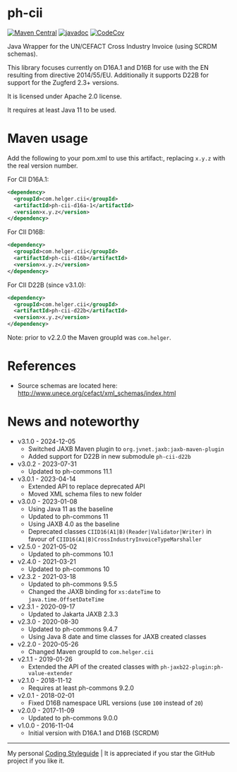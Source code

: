 # ph-cii

[![Maven Central](https://maven-badges.herokuapp.com/maven-central/com.helger.cii/ph-cii-parent-pom/badge.svg)](https://maven-badges.herokuapp.com/maven-central/com.helger.cii/ph-cii-parent-pom) 
[![javadoc](https://javadoc.io/badge2/com.helger.cii/ph-cii-parent-pom/javadoc.svg)](https://javadoc.io/doc/com.helger.cii/ph-cii-parent-pom)
[![CodeCov](https://codecov.io/gh/phax/ph-cii/branch/master/graph/badge.svg)](https://codecov.io/gh/phax/ph-cii)

Java Wrapper for the UN/CEFACT Cross Industry Invoice (using SCRDM schemas).

This library focuses currently on D16A.1 and D16B for use with the EN resulting from directive 2014/55/EU.
Additionally it supports D22B for support for the Zugferd 2.3+ versions.

It is licensed under Apache 2.0 license.

It requires at least Java 11 to be used.

# Maven usage

Add the following to your pom.xml to use this artifact:, replacing `x.y.z` with the real version number.

For CII D16A.1:

```xml
<dependency>
  <groupId>com.helger.cii</groupId>
  <artifactId>ph-cii-d16a-1</artifactId>
  <version>x.y.z</version>
</dependency>
```

For CII D16B:

```xml
<dependency>
  <groupId>com.helger.cii</groupId>
  <artifactId>ph-cii-d16b</artifactId>
  <version>x.y.z</version>
</dependency>
```

For CII D22B (since v3.1.0):

```xml
<dependency>
  <groupId>com.helger.cii</groupId>
  <artifactId>ph-cii-d22b</artifactId>
  <version>x.y.z</version>
</dependency>
```

Note: prior to v2.2.0 the Maven groupId was `com.helger`.

# References

* Source schemas are located here: http://www.unece.org/cefact/xml_schemas/index.html

# News and noteworthy

* v3.1.0 - 2024-12-05
    * Switched JAXB Maven plugin to `org.jvnet.jaxb:jaxb-maven-plugin`
    * Added support for D22B in new submodule `ph-cii-d22b`
* v3.0.2 - 2023-07-31
    * Updated to ph-commons 11.1
* v3.0.1 - 2023-04-14
    * Extended API to replace deprecated API
    * Moved XML schema files to new folder
* v3.0.0 - 2023-01-08
    * Using Java 11 as the baseline
    * Updated to ph-commons 11
    * Using JAXB 4.0 as the baseline
    * Deprecated classes `CIID16(A1|B)(Reader|Validator|Writer)` in favour of `CIID16(A1|B)CrossIndustryInvoiceTypeMarshaller`
* v2.5.0 - 2021-05-02
    * Updated to ph-commons 10.1
* v2.4.0 - 2021-03-21
    * Updated to ph-commons 10
* v2.3.2 - 2021-03-18
    * Updated to ph-commons 9.5.5
    * Changed the JAXB binding for `xs:dateTime` to `java.time.OffsetDateTime`
* v2.3.1 - 2020-09-17
    * Updated to Jakarta JAXB 2.3.3
* v2.3.0 - 2020-08-30
    * Updated to ph-commons 9.4.7
    * Using Java 8 date and time classes for JAXB created classes
* v2.2.0 - 2020-05-26
    * Changed Maven groupId to `com.helger.cii`
* v2.1.1 - 2019-01-26
    * Extended the API of the created classes with `ph-jaxb22-plugin:ph-value-extender`
* v2.1.0 - 2018-11-12
    * Requires at least ph-commons 9.2.0
* v2.0.1 - 2018-02-01
    * Fixed D16B namespace URL versions (use `100` instead of `20`)
* v2.0.0 - 2017-11-09
    * Updated to ph-commons 9.0.0
* v1.0.0 - 2016-11-04
    * Initial version with D16A.1 and D16B (SCRDM)

---

My personal [Coding Styleguide](https://github.com/phax/meta/blob/master/CodingStyleguide.md) |
It is appreciated if you star the GitHub project if you like it.